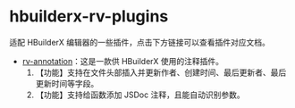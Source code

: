 # hbuilderx-rv-plugins

适配 HBuilderX 编辑器的一些插件，点击下方链接可以查看插件对应文档。

- [rv-annotation](./packages/rv-annotation/README.md)：这是一款供 HBuilderX 使用的注释插件。
  1. 【功能】支持在文件头部插入并更新作者、创建时间、最后更新者、最后更新时间等字段。
  2. 【功能】支持给函数添加 JSDoc 注释，且能自动识别参数。